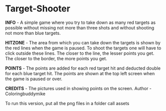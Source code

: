 # Target-Shooter
**INFO** -    A simple game where you try to take down as many red targets
          as possible without missing not more than three shots and
          without shooting not more than blue targets.
          
**HITZONE** - The area from which you can take down the targets is shown 
          by the red lines when the game is paused. To shoot the
          targets one will have to click outside these lines. The 
          closer to the line, the lesser points you get. The closer 
          to the border, the more points you get.
          
**POINTS** -  The points are added for each red target hit and deducted 
          double for each blue target hit. The points are shown at 
          the top left screen when the game is paused or over. 
          
**CREDITS** - The pictures used in showing points on the screen.
          Author - Coloringbuddymike

To run this version, put all the png files in a folder call assets
